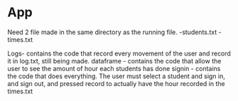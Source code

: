 # App
Need 2 file made in the same directory as the running file.
-students.txt
-times.txt

Logs- contains the code that record every movement of the user and record it in log.txt, still being made.
dataframe - contains the code that allow the user to see the amount of hour each students has done
signin - contains the code that does everything. The user must select a student and sign in, and sign out, and pressed record to actually have the hour recorded in the times.txt
